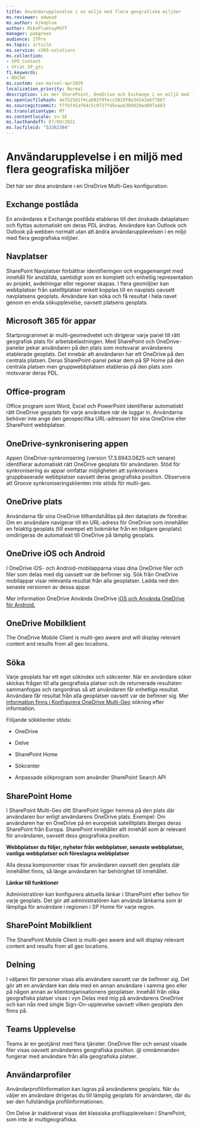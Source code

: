 ```yaml
---
title: Användarupplevelse i en miljö med flera geografiska miljöer
ms.reviewer: adwood
ms.author: mikeplum
author: MikePlumleyMSFT
manager: pamgreen
audience: ITPro
ms.topic: article
ms.service: o365-solutions
ms.collection:
- SPO_Content
- Strat_SP_gtc
f1.keywords:
- NOCSH
ms.custom: seo-marvel-apr2020
localization_priority: Normal
description: Läs mer SharePoint, OneDrive och Exchange i en miljö med flera geografiska Microsoft 365.
ms.openlocfilehash: 4e752581f4ca692f9fecc5019f8e34543ebf7067
ms.sourcegitcommit: f7fbf45af64c5c0727fd5eaab309d20ad097a483
ms.translationtype: MT
ms.contentlocale: sv-SE
ms.lasthandoff: 07/09/2021
ms.locfileid: "53362384"
---
```

# <a name="user-experience-in-a-multi-geo-environment"></a>Användarupplevelse i en miljö med flera geografiska miljöer

Det här ser dina användare i en OneDrive Multi-Geo konfiguration:

## <a name="exchange-mailbox"></a>Exchange postlåda

En användares e Exchange postlåda etableras till den önskade dataplatsen och flyttas automatiskt om deras PDL ändras. Användare kan Outlook och Outlook på webben normalt utan att ändra användarupplevelsen i en miljö med flera geografiska miljöer.

## <a name="hub-sites"></a>Navplatser

SharePoint Navplatser förbättrar identifieringen och engagemanget med innehåll för anställda, samtidigt som en komplett och enhetlig representation av projekt, avdelningar eller regioner skapas. I flera geomiljöer kan webbplatser från satellitplatser enkelt kopplas till en navplats oavsett navplatsens geoplats. Användare kan söka och få resultat i hela navet genom en enda sökupplevelse, oavsett platsens geoplats.

## <a name="microsoft-365-app-launcher"></a>Microsoft 365 för appar

Startprogrammet är multi-geomedvetet och dirigerar varje panel till rätt geografisk plats för arbetsbelastningen. Med SharePoint och OneDrive-paneler pekar användaren på den plats som motsvarar användarens etablerade geoplats. Det innebär att användaren har ett OneDrive på den centrala platsen. Deras SharePoint-panel pekar dem på SP Home på den centrala platsen men gruppwebbplatsen etableras på den plats som motsvarar deras PDL. 

## <a name="office-applications"></a>Office-program

Office program som Word, Excel och PowerPoint identifierar automatiskt rätt OneDrive geoplats för varje användare när de loggar in. Användarna behöver inte ange den geospecifika URL-adressen för sina OneDrive eller SharePoint webbplatser.

## <a name="onedrive-sync-app"></a>OneDrive-synkronisering appen

Appen OneDrive-synkronisering (version 17.3.6943.0625 och senare) identifierar automatiskt rätt OneDrive geoplats för användaren. Stöd för synkronisering av appar omfattar möjligheten att synkronisera gruppbaserade webbplatser oavsett deras geografiska position. Observera att Groove synkroniseringsklienten inte stöds för multi-geo. 

## <a name="onedrive-location"></a>OneDrive plats

Användarna får sina OneDrive tillhandahållas på den dataplats de föredrar. Om en användare navigerar till en URL-adress för OneDrive som innehåller en felaktig geoplats (till exempel ett bokmärke från en tidigare geoplats) omdirigeras de automatiskt till OneDrive på lämplig geoplats.

## <a name="onedrive-ios-and-android"></a>OneDrive iOS och Android 

I OneDrive iOS- och Android-mobilapparna visas dina OneDrive filer och filer som delas med dig oavsett var de befinner sig. Sök från OneDrive mobilappar visar relevanta resultat från alla geoplatser. Ladda ned den senaste versionen av dessa appar.

Mer information OneDrive Använda OneDrive [iOS och Använda OneDrive för Android.](https://support.office.com/article/eee1d31c-792d-41d4-8132-f9621b39eb36) [](https://support.office.com/article/08d5c5b2-ccc6-40eb-a244-fe3597a3c247)

## <a name="onedrive-mobile-client"></a>OneDrive Mobilklient 

The OneDrive Mobile Client is multi-geo aware and will display relevant content and results from all geo locations.

## <a name="search"></a>Söka

Varje geoplats har ett eget sökindex och sökcenter. När en användare söker skickas frågan till alla geografiska platser och de returnerade resultaten sammanfogas och rangordnas så att användaren får enhetliga resultat. Användare får resultat från alla geoplatser oavsett var de befinner sig. Mer [information finns i Konfigurera OneDrive Multi-Geo](configure-search-for-multi-geo.md) sökning efter information.

Följande sökklienter stöds:

-   OneDrive

-   Delve

-   SharePoint Home

-   Sökcenter

-   Anpassade sökprogram som använder SharePoint Search API

## <a name="sharepoint-home"></a>SharePoint Home 

I SharePoint Multi-Geo ditt SharePoint ligger hemma på den plats där användaren bor enligt användarens OneDrive plats. Exempel: Om användaren har en OneDrive på en europeisk satellitplats återges deras SharePoint från Europa. SharePoint innehåller allt innehåll som är relevant för användaren, oavsett dess geografiska position. 

**Webbplatser du följer, nyheter från webbplatser, senaste webbplatser, vanliga webbplatser och föreslagna webbplatser**

Alla dessa komponenter visas för användaren oavsett den geoplats där innehållet finns, så länge användaren har behörighet till innehållet. 

**Länkar till funktioner**

Administratörer kan konfigurera aktuella länkar i SharePoint efter behov för varje geoplats. Det gör att administratören kan använda länkarna som är lämpliga för användare i regionen i SP Home för varje region. 

## <a name="sharepoint-mobile-client"></a>SharePoint Mobilklient 

The SharePoint Mobile Client is multi-geo aware and will display relevant content and results from all geo locations.

## <a name="sharing"></a>Delning

I väljaren för personer visas alla användare oavsett var de befinner sig. Det gör att en användare kan dela med en annan användare i samma geo eller på någon annan av klientorganisationens geoplatser. Innehåll från olika geografiska platser visas  i vyn Delas med mig på användarens OneDrive och kan nås med single Sign-On-upplevelse oavsett vilken geoplats den finns på.

## <a name="teams-experience"></a>Teams Upplevelse

Teams är en geotjänst med flera tjänster. OneDrive filer och senast visade filer visas oavsett användarens geografiska position. @ omnämnanden fungerar med användare från alla geografiska platser.

## <a name="user-profiles"></a>Användarprofiler

Användarprofilinformation kan lagras på användarens geoplats. När du väljer en användare dirigeras du till lämplig geoplats för användaren, där du ser den fullständiga profilinformationen.

Om Delve är inaktiverat visas det klassiska profilupplevelsen i SharePoint, som inte är multigeografiska.


